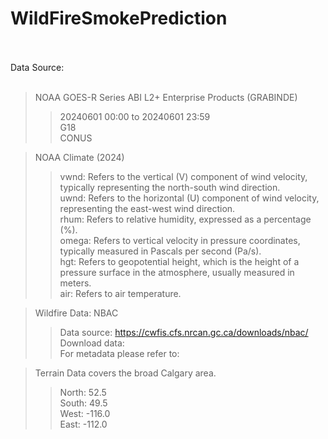 # WildFireSmokePrediction<br><br>

Data Source: <br><br>

>NOAA GOES-R Series ABI L2+ Enterprise Products (GRABINDE) <br>
>>20240601 00:00 to 20240601 23:59<br>
>>G18<br>
>>CONUS<br>

>NOAA Climate (2024) <br>
>>vwnd: Refers to the vertical (V) component of wind velocity, typically representing the north-south wind direction. <br>
>>uwnd: Refers to the horizontal (U) component of wind velocity, representing the east-west wind direction. <br>
>>rhum: Refers to relative humidity, expressed as a percentage (%). <br>
>>omega: Refers to vertical velocity in pressure coordinates, typically measured in Pascals per second (Pa/s). <br>
>>hgt: Refers to geopotential height, which is the height of a pressure surface in the atmosphere, usually measured in meters. <br>
>>air: Refers to air temperature. <br>

>Wildfire Data: NBAC <br>
>>Data source: https://cwfis.cfs.nrcan.gc.ca/downloads/nbac/<br>
>>Download data: <br>
>>For metadata please refer to: 

>Terrain Data covers the broad Calgary area.<br>
>>North: 52.5<br>
>>South: 49.5<br>
>>West: -116.0<br>
>>East: -112.0<br>
